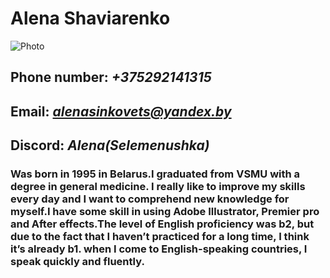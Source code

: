 # **Alena Shaviarenko**
![Photo](D:\Alena\photochka.jpg)
## Phone number: *+375292141315*
## Email: *alenasinkovets@yandex.by*
## Discord: *Alena(Selemenushka)*
### Was born in 1995 in Belarus.I graduated from VSMU with a degree in general medicine. I really like to improve my skills every day and I want to comprehend new knowledge for myself.I have some skill in using Adobe Illustrator, Premier pro and After effects.The level of English proficiency was b2, but due to the fact that I haven’t practiced for a long time, I think it’s already b1. when I come to English-speaking countries, I speak quickly and fluently.
